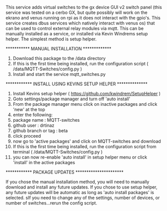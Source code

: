 This service adds virtual switches to the gx device GUI v2 switch panel (this service was tested on a cerbo GX, but quite possibly will work on the ekrano and venus running on rpi as it does not interact with the gpio's. This service creates dbus services which natively interact with venus os)
that can be used to control external relay modules via mqtt. 
This can be manually installed as a service, or installed via Kevin Windrems
setup helper. The simplest method is setup helper. 

*********** MANUAL INSTALLATION *************
1. Download this package to the /data directory
2. If this is the first time being installed, run the configuration script ( /data/MQTT-Switches/config.py )
3. Install and start the service mqtt_switches.py


************ INSTALL USING KEVINS SETUP HELPER **************
1. Install Kevins setup helper ( https://github.com/kwindrem/SetupHelper )
2. Goto settings/package manager and turn off 'auto install'
3. From the package manager menu click on inactive packages and click 'new' at the top
4. enter the following:
5. package name : MQTT-switches
6. github user : drtinaz
7. github branch or tag : beta
8. click proceed
9. now go to 'active packages' and click on MQTT-switches and download
10. If this is the first time being installed, run the configuration script from terminal ( /data/MQTT-Switches/config.py )
11. you can now re-enable 'auto install' in setup helper menu or click 'install' in the active packages

************ PACKAGE UPDATES **********************

If you chose the manual installation method, you will need to manually download and install any future updates.
If you chose to use setup helper, any future updates will be automatic as long as 'auto install packages' is selected.
sIf you need to change any of the settings, number of devices, or number of switches...rerun the config script.
